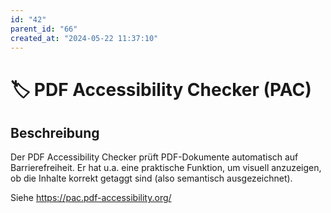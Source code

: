 ```yaml
---
id: "42"
parent_id: "66"
created_at: "2024-05-22 11:37:10"
---
```


# 🏷️ PDF Accessibility Checker (PAC)

## Beschreibung

Der PDF Accessibility Checker prüft PDF-Dokumente automatisch auf Barrierefreiheit. Er hat u.a. eine praktische Funktion, um visuell anzuzeigen, ob die Inhalte korrekt getaggt sind (also semantisch ausgezeichnet).

Siehe <https://pac.pdf-accessibility.org/>